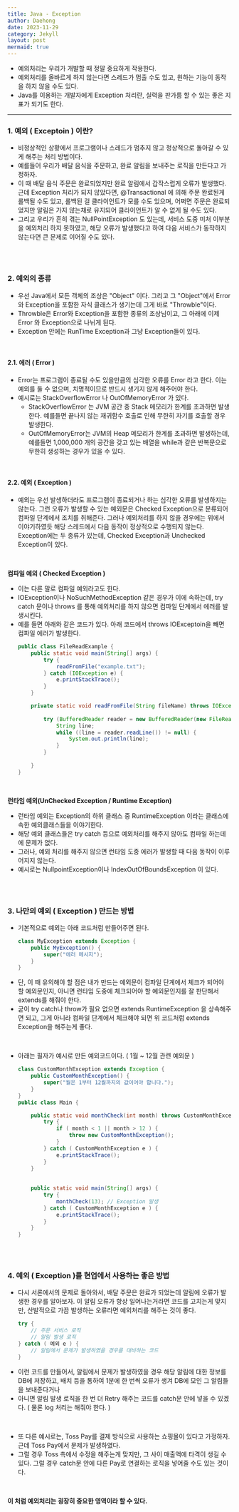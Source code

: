 ```yaml
---
title: Java - Exception
author: Daehong
date: 2023-11-29
category: Jekyll
layout: post
mermaid: true
---
```


* 예외처리는 우리가 개발할 때 정말 중요하게 작용한다.
* 예외처리를 올바르게 하지 않는다면 스레드가 멈출 수도 있고, 원하는 기능이 동작을 하지 않을 수도 있다.
* Java를 이용하는 개발자에게 Exception 처리란, 실력을 판가름 할 수 있는 좋은 지표가 되기도 한다.

<hr>

### 1. 예외 ( Exceptoin ) 이란?
* 비정상적인 상황에서 프로그램이나 스레드가 멈추지 않고 정상적으로 돌아갈 수 있게 해주는 처리 방법이다.
* 예를들어 우리가 배달 음식을 주문하고, 완료 알림을 보내주는 로직을 만든다고 가정하자.
* 이 때 배달 음식 주문은 완료되었지만 완료 알림에서 갑작스럽게 오류가 발생했다. 근데 Exception 처리가 되지 않았다면, @Transactional 에 의해 주문 완료된게 롤백될 수도 있고, 롤백된 걸 클라이언트가 모를 수도 있으며, 어쩌면 주문은 완료되었지만 알림은 가지 않는채로 유지되어 클라이언트가 알 수 없게 될 수도 있다.
* 그리고 우리가 흔히 겪는 NullPointException 도 있는데, 서비스 도중 미처 이부분을 예외처리 하지 못하였고, 해당 오류가 발생했다고 하여 다음 서비스가 동작하지 않는다면 큰 문제로 이어질 수도 있다.

<br>
<br>

### 2. 예외의 종류
* 우선 Java에서 모든 객체의 조상은 "Object" 이다. 그리고 그 "Object"에서 Error와 Exception을 포함한 자식 클래스가 생기는데 그게 바로 "Throwble"이다.
* Throwble은 Error와 Exception을 포함한 종류의 조상님이고, 그 아래에 이제 Error 와 Exception으로 나뉘게 된다.
* Exception 안에는 RunTime Exception과 그냥 Exception들이 있다.

<br>

#### 2.1. 에러 ( Error )
* Error는 프로그램이 종료될 수도 있을만큼의 심각한 오류를 Error 라고 한다. 이는 예외를 둘 수 없으며, 치명적이므로 반드시 생기지 않게 해주어야 한다.
* 예시로는 StackOverflowError 나 OutOfMemoryError 가 있다. 
	* StackOverflowError 는 JVM 공간 중 Stack 메모리가 한계를 초과하면 발생한다.  예를들면 끝나지 않는 재귀함수 호출로 인해 무한히 자기를 호출할 경우 발생한다.
	* OutOfMemoryError는 JVM의 Heap 메모리가 한계를 초과하면 발생하는데, 예를들면 1,000,000 개의 공간을 갖고 있는 배열을 while과 같은 반복문으로 무한히 생성하는 경우가 있을 수 있다.

<br>

#### 2.2. 예외 ( Exception )
* 예외는 우선 발생하더라도 프로그램이 종료되거나 하는 심각한 오류를 발생하지는 않는다. 그런 오류가 발생할 수 있는 예외문은 Checked Exception으로 분류되어 컴파일 단계에서 조치를 취해준다. 그러나 예외처리를 하지 않을 경우에는 위에서 이야기하였듯 해당 스레드에서 다음 동작이 정상적으로 수행되지 않는다. Exception에는 두 종류가 있는데, Checked Exception과 Unchecked Exception이 있다.

<br>

**컴파일 예외 ( Checked Exception )**
* 이는 다른 말로 컴파일 예외라고도 한다. 
* IOException이나 NoSuchMethodException 같은 경우가 이에 속하는데, try catch 문이나 throws 를 통해 예외처리를 하지 않으면 컴파일 단계에서 에러를 발생시킨다.
* 예를 들면 아래와 같은 코드가 있다. 아래 코드에서 throws IOExceptoin을 빼면 컴파일 에러가 발생한다.
	```java
	public class FileReadExample {
		public static void main(String[] args) {
			try {
				readFromFile("example.txt");
			} catch (IOException e) {
				e.printStackTrace();
			}
		}

		private static void readFromFile(String fileName) throws IOException {
		
			try (BufferedReader reader = new BufferedReader(new FileReader(fileName))) {
				String line;
				while ((line = reader.readLine()) != null) {
					System.out.println(line);
				}
			}
			
		}
	}
	```

<br>

**런타임 예외(UnChecked Exception / Runtime Exception)**
* 런타임 예외는 Exception의 하위 클래스 중 RuntimeException 이라는 클래스에 속한 예외클래스들을 이야기한다.
* 해당 예외 클래스들은 try catch 등으로 예외처리를 해주지 않아도 컴파일 하는데에 문제가 없다.
* 그러나, 예외 처리를 해주지 않으면 런타임 도중 에러가 발생할 때 다음 동작이 이루어지지 않는다.
* 예시로는 NullpointException이나 IndexOutOfBoundsException 이 있다.

<br>
<br>

### 3. 나만의 예외 ( Exception ) 만드는 방법
* 기본적으로 예외는 아래 코드처럼 만들어주면 된다.
	```java
	class MyException extends Exception {
		public MyException() {
			super("에러 메시지");
		}
	}
	```
* 단, 이 때 유의해야 할 점은 내가 만드는 예외문이 컴파일 단계에서 체크가 되어야 할 예외문인지, 아니면 런타임 도중에 체크되어야 할 예외문인지를 잘 판단해서 extends를 해줘야 한다.
* 굳이 try catch나 throw가 필요 없으면 extends RuntimeException 을 상속해주면 되고, 그게 아니라 컴파일 단계에서 체크해야 되면 위 코드처럼 extends Exception을 해주는게 좋다.

<br>

* 아래는 필자가 예시로 만든 예외코드이다. ( 1월 ~ 12월 관련 예외문 )
	```java
	class CustomMonthException extends Exception {
		public CustomMonthException() {
			super("월은 1부터 12월까지의 값이어야 합니다.");
		}
	}
	public class Main {

		public static void monthCheck(int month) throws CustomMonthException {
			try {
				if ( month < 1 || month > 12 ) {
					throw new CustomMonthException();
				}
			} catch ( CustomMonthException e ) {
				e.printStackTrace();
			}
		}
		
		
		public static void main(String[] args) {
			try {
				monthCheck(13); // Exception 발생
			} catch ( CustomMonthException e ) {
				e.printStackTrace();
			}
		}
	}
	```

<br>
<br>

### 4. 예외 ( Exception )를 현업에서 사용하는 좋은 방법
* 다시 서론에서의 문제로 돌아와서, 배달 주문은 완료가 되었는데 알림에 오류가 발생한 경우를 알아보자. 이 알림 오류가 항상 일어나는거라면 코드를 고치는게 맞지만, 산발적으로 가끔 발생하는 오류라면 예외처리를 해주는 것이 좋다.
	```java
	try {
		// 주문 서비스 로직
		// 알림 발생 로직
	} catch ( 예외 e ) {
		// 알림에서 문제가 발생하였을 경우를 대비하는 코드
	}
	```
* 이런 코드를 만들어서, 알림에서 문제가 발생하였을 경우 해당 알림에 대한 정보를 DB에 저장하고, 배치 등을 통하여 1분에 한 번씩 오류가 생겨 DB에 모인 그 알림들을 보내준다거나
* 아니면 알림 발생 로직을 한 번 더 Retry 해주는 코드를 catch문 안에 넣을 수 있겠다. ( 물론 log 처리는 해줘야 한다. )

<br>

* 또 다른 예시로는, Toss Pay를 결제 방식으로 사용하는 쇼핑몰이 있다고 가정하자. 근데 Toss Pay에서 문제가 발생하였다. 
* 그럴 경우 Toss 측에서 수정을 해주는게 맞지만, 그 사이 매출액에 타격이 생길 수 있다. 그럴 경우 catch문 안에 다른 Pay로 연결하는 로직을 넣어줄 수도 있는 것이다.

<br>

**이 처럼 예외처리는 굉장히 중요한 영역이라 할 수 있다.**

<br>
<br>
<br>
<br>
<br>